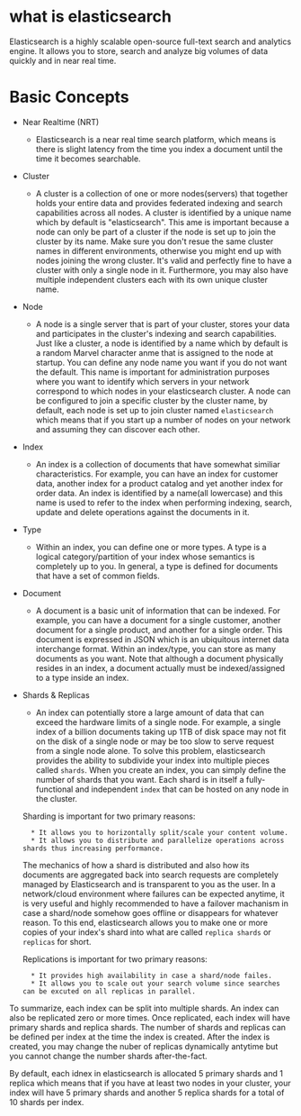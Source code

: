 # what is elasticsearch

Elasticsearch is a highly scalable open-source full-text search and analytics engine. It allows you to store, search and analyze big volumes of data quickly and in near real time.

# Basic Concepts

* Near Realtime (NRT)
	* Elasticsearch is a near real time search platform, which means is there is slight latency from the time you index a document until the time it becomes searchable.
* Cluster
	* A cluster is a collection of one or more nodes(servers) that together holds your entire data and provides federated indexing and search capabilities across all nodes. A cluster is identified by a unique name which by default is "elasticsearch". This ame is important because a node can only be part of a cluster if the node is set up to join the cluster by its name.
	Make sure you don't resue the same cluster names in different environments, otherwise you might end up with nodes joining the wrong cluster.
	It's valid and perfectly fine to have a cluster with only a single node in it. Furthermore, you may also have multiple independent clusters each with its own unique cluster name.
* Node
	* A node is a single server that is part of your cluster, stores your data and participates in the cluster's indexing and search capabilities. Just like a cluster, a node is identified by a name which by default is a random Marvel character anme that is assigned to the node at startup. You can define any node name you want if you do not want the default. This name is important for administration purposes where you want to identify which servers in your network correspond to which nodes in your elasticsearch cluster.
	A node can be configured to join a specific cluster by the cluster name, by default, each node is set up to join cluster named `elasticsearch` which means that if you start up a number of nodes on your network and assuming they can discover each other.
* Index
	* An index is a collection of documents that have somewhat similiar characteristics. For example, you can have an index for customer data, another index for a product catalog and yet another index for order data.
	An index is identified by a name(all lowercase) and this name is used to refer to the index when performing indexing, search, update and delete operations against the documents in it.
* Type
	* Within an index, you can define one or more types. A type is a logical category/partition of your index whose semantics is completely up to you.
	In general, a type is defined for documents that have a set of common fields.
* Document
	* A document is a basic unit of information that can be indexed. For example, you can have a document for a single customer, another document for a single product, and another for a single order. This document is expressed in JSON which is an ubiquitous internet data interchange format.
	Within an index/type, you can store as many documents as you want. Note that although a document physically resides in an index, a document actually must be indexed/assigned to a type inside an index.
* Shards & Replicas
	* An index can potentially store a large amount of data that can exceed the hardware limits of a single node. For example, a single index of a billion documents taking up 1TB of disk space may not fit on the disk of a single node or may be too slow to serve request from a single node alone.
	To solve this problem, elasticsearch provides the ability to subdivide your index into multiple pieces called `shards`. When you create an index, you can simply define the number of shards that you want. Each shard is in itself a fully-functional and independent `index` that can be hosted on any node in the cluster.

	Sharding is important for two primary reasons:

		* It allows you to horizontally split/scale your content volume.
		* It allows you to distribute and parallelize operations across shards thus increasing performance.
	The mechanics of how a shard is distributed and also how its documents are aggregated back into search requests are completely managed by Elasticsearch and is transparent to you as the user.
	In a network/cloud environment where failures can be expected anytime, it is very useful and highly recommended to have a failover machanism in case a shard/node somehow goes offline or disappears for whatever reason. To this end, elasticsearch allows you to make one or more copies of your index's shard into what are called `replica shards` or `replicas` for short.

	Replications is important for two primary reasons:
	
		* It provides high availability in case a shard/node failes.
		* It allows you to scale out your search volume since searches can be excuted on all replicas in parallel.

To summarize, each index can be split into multiple shards. An index can also be replicated zero or more times. Once replicated, each index will have primary shards and replica shards. The number of shards and replicas can be defined per index at the time the index is created.
After the index is created, you may change the nuber of replicas dynamically antytime but you cannot change the number shards after-the-fact.

By default, each idnex in elasticsearch is allocated 5 primary shards and 1 replica which means that if you have at least two nodes in your cluster, your index will have 5 primary shards and another 5 replica shards for a total of 10 shards per index.





























